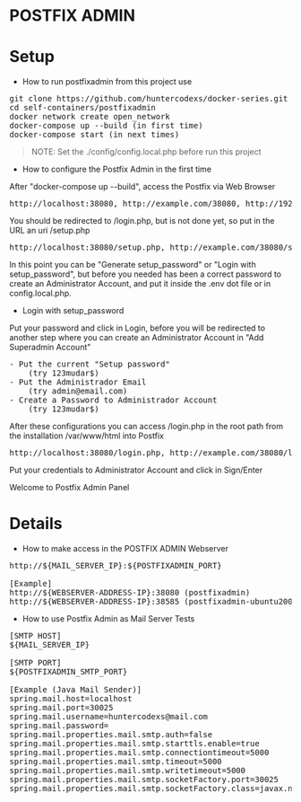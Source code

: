 # POSTFIX ADMIN

# Setup

- How to run postfixadmin from this project use

<pre>
git clone https://github.com/huntercodexs/docker-series.git .
cd self-containers/postfixadmin
docker network create open_network
docker-compose up --build (in first time)
docker-compose start (in next times)
</pre>

> NOTE: Set the ./config/config.local.php before run this project

- How to configure the Postfix Admin in the first time

After "docker-compose up --build", access the Postfix via Web Browser

<pre>
http://localhost:38080, http://example.com/38080, http://192.168.0.174:38080
</pre>

You should be redirected to /login.php, but is not done yet, so put in the URL an uri /setup.php 

<pre>
http://localhost:38080/setup.php, http://example.com/38080/setup.php, http://192.168.0.174:38080/setup.php
</pre>

In this point you can be "Generate setup_password" or "Login with setup_password", but before you needed has been a 
correct password to create an Administrator Account, and put it inside the .env dot file or in config.local.php.

- Login with setup_password

Put your password and click in Login, before you will be redirected to another step where you can create an Administrator 
Account in "Add Superadmin Account"

<pre>
- Put the current "Setup password"
    (try 123mudar$)
- Put the Administrador Email 
    (try admin@email.com)
- Create a Password to Administrador Account 
    (try 123mudar$)
</pre>

After these configurations you can access /login.php in the root path from the installation /var/www/html into Postfix

<pre>
http://localhost:38080/login.php, http://example.com/38080/login.php, http://192.168.0.174:38080/login.php
</pre>

Put your credentials to Administrator Account and click in Sign/Enter

Welcome to Postfix Admin Panel

# Details

- How to make access in the POSTFIX ADMIN Webserver

<pre>
http://${MAIL_SERVER_IP}:${POSTFIXADMIN_PORT}

[Example]
http://${WEBSERVER-ADDRESS-IP}:38080 (postfixadmin)
http://${WEBSERVER-ADDRESS-IP}:38585 (postfixadmin-ubuntu2004)
</pre>

- How to use Postfix Admin as Mail Server Tests

<pre>
[SMTP HOST]
${MAIL_SERVER_IP}

[SMTP PORT]
${POSTFIXADMIN_SMTP_PORT}

[Example (Java Mail Sender)]
spring.mail.host=localhost
spring.mail.port=30025
spring.mail.username=huntercodexs@mail.com
spring.mail.password=
spring.mail.properties.mail.smtp.auth=false
spring.mail.properties.mail.smtp.starttls.enable=true
spring.mail.properties.mail.smtp.connectiontimeout=5000
spring.mail.properties.mail.smtp.timeout=5000
spring.mail.properties.mail.smtp.writetimeout=5000
spring.mail.properties.mail.smtp.socketFactory.port=30025
spring.mail.properties.mail.smtp.socketFactory.class=javax.net.ssl.SSLSocketFactory
</pre>